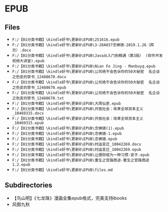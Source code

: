 # EPUB

## Files

- `F:/【01分类书籍】\kindle好书\更新8\EPUB\251616.epub`
- `F:/【01分类书籍】\kindle好书\更新8\EPUB\3-28A037念佛镜-2019.1.26（跨页）.docx`
- `F:/【01分类书籍】\kindle好书\更新8\EPUB\Java从入门到精通（第3版） (软件开发视频大讲堂).epub`
- `F:/【01分类书籍】\kindle好书\更新8\EPUB\Nian Fo Jing - Manbuyq.epub`
- `F:/【01分类书籍】\kindle好书\更新8\EPUB\公司绝不会告诉你的50大秘密  名企谈之色变的禁书_12488670.docx`
- `F:/【01分类书籍】\kindle好书\更新8\EPUB\公司绝不会告诉你的50大秘密  名企谈之色变的禁书_12488670.epub`
- `F:/【01分类书籍】\kindle好书\更新8\EPUB\公司绝不会告诉你的50大秘密  名企谈之色变的禁书_12488670.txt`
- `F:/【01分类书籍】\kindle好书\更新8\EPUB\大周仙吏.epub`
- `F:/【01分类书籍】\kindle好书\更新8\EPUB\开放社会：改革全球资本主义_10469315.docx`
- `F:/【01分类书籍】\kindle好书\更新8\EPUB\开放社会：改革全球资本主义_10469315.epub`
- `F:/【01分类书籍】\kindle好书\更新8\EPUB\念佛镜(1).epub`
- `F:/【01分类书籍】\kindle好书\更新8\EPUB\念佛镜-1.epub`
- `F:/【01分类书籍】\kindle好书\更新8\EPUB\念佛镜.epub`
- `F:/【01分类书籍】\kindle好书\更新8\EPUB\时运变迁_10042269.docx`
- `F:/【01分类书籍】\kindle好书\更新8\EPUB\时运变迁_10042269.epub`
- `F:/【01分类书籍】\kindle好书\更新8\EPUB\让理财成为一种习惯-安子.epub`
- `F:/【01分类书籍】\kindle好书\更新8\EPUB\重生之官路商途-重生之官路商途 1.2.epub`
- `F:/【01分类书籍】\kindle好书\更新8\EPUB\files.md`

## Subdirectories

- 【鸟山明】《七龙珠》漫画全集epub格式，完美支持ibooks
- 风御九秋
